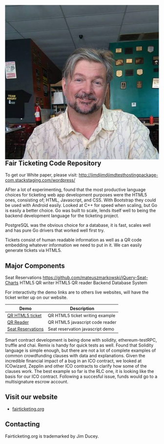 <img align="right" src="https://github.com/jlducey/java-projects/blob/master/pigout.jpg"/>

## Fair Ticketing Code Repository
To get our White paper, please visit: http://jimdjimdjimdtesthostingpackage-com.stackstaging.com/wordpress/

AFter a lot of experimenting, found that the most productive language choices for ticketing web app development purposes were the HTML5 ones, consisting of; HTML, Javascript, and CSS. With Bootstrap they could be used with Android easily. Looked at C++ for speed when scaling, but Go is easily a better choice. Go was built to scale, lends itself well to being the backend development language for the ticketing project.

PostgreSQL was the obvious choice for a database, it is fast, scales well and has pure Go drivers that worked well first try.

Tickets consist of human readable information as well as a QR code embedding whatever information we need to put in it. We can easily generate tickets via HTML5. 


## Major Components
Seat Reservations https://github.com/mateuszmarkowski/jQuery-Seat-Charts
HTML5 QR writer
HTML5 QR reader
Backend Database System

For interactivity the demo links are to others live websites, will have the ticket writer up on our website.


| Demo                                                            | Description
| --------------------------------------------------------------- | -----------
| [QR HTML5 ticket](https://github.com/ftylitak/qzxing)           | QR HTML5 ticket writing example
| [QR Reader](https://webqr.com/index.html)                       | QR HTML5 javascript code reader
| [Seat Reservations](http://jsc.mm-lamp.com/)                    | Seat reservation javascript demo

Smart contract development is being done with solidity, ethereum-testRPC, truffle and chai. Remix is handy for quick tests as well. Found that Solidity language is simple enough, but there are not a lot of complete examples of common crowdfunding clauses with data and explanations. Given the incredible financial impact of a bug in an ICO contract, we looked at ICOwizard, Zepplin and other ICO contracts to clarify how some of the clauses work. The best example so far is the RLC one, it is looking like the basis for our ICO contract. Following a succesful issue, funds would go to a multisignature escrow account.



## Visit our website

* [fairticketing.org](http://jimdjimdjimdtesthostingpackage-com.stackstaging.com/wordpress/)


## Contacting


Fairticketing.org is trademarked by Jim Ducey.
